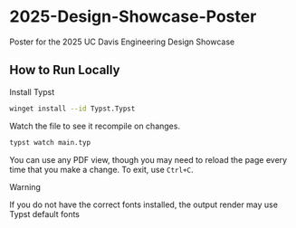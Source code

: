 # 2025-Design-Showcase-Poster
Poster for the 2025 UC Davis Engineering Design Showcase

## How to Run Locally
Install Typst
```bash
winget install --id Typst.Typst
```
Watch the file to see it recompile on changes.
```bash
typst watch main.typ
```
You can use any PDF view, though you may need to reload the page every time that you make a change.
To exit, use `Ctrl+C`.

> [!Warning]
> If you do not have the correct fonts installed, the output render may use Typst default fonts